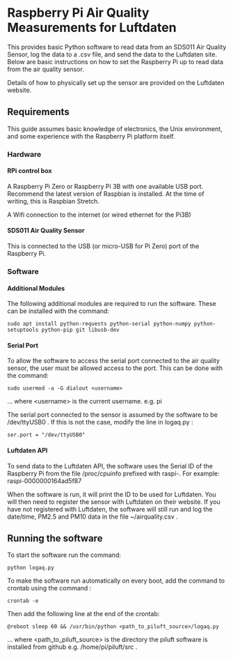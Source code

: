 # Raspberry Pi Air Quality Measurements for Luftdaten

This provides basic Python software to read data from an SDS011 Air Quality Sensor, log the data to a .csv file, and send the data to the Luftdaten site.
Below are basic instructions on how to set the Raspberry Pi up to read data from the air quality sensor.

Details of how to physically set up the sensor are provided on the Luftdaten website.

## Requirements
This guide assumes basic knowledge of electronics, the Unix environment, and some experience with the Raspberry Pi platform itself.

### Hardware

#### RPi control box
A Raspberry Pi Zero or Raspberry Pi 3B with one available USB port. Recommend the latest version of Raspbian is installed.
At the time of writing, this is Raspbian Stretch.

A Wifi connection to the internet (or wired ethernet for the Pi3B)

#### SDS011 Air Quality Sensor
This is connected to the USB (or micro-USB for Pi Zero) port of the Raspberry Pi.


### Software

#### Additional Modules
The following additional modules are required to run the software.
These can be installed with the command:
```
sudo apt install python-requests python-serial python-numpy python-setuptools python-pip git libusb-dev
```

#### Serial Port
To allow the software to access the serial port connected to the air quality sensor, the user must be allowed access to the port.
This can be done with the command:
```
sudo usermod -a -G dialout <username>
```

... where \<username\> is the current username. e.g. pi

The serial port connected to the sensor is assumed by the software to be /dev/ttyUSB0 . If this is not the case, modify the line in logaq.py :
```
ser.port = "/dev/ttyUSB0"
```

#### Luftdaten API
To send data to the Luftdaten API, the software uses the Serial ID of the Raspberry Pi from the file /proc/cpuinfo prefixed with raspi-. For example:
raspi-0000000164ad5f87

When the software is run, it will print the ID to be used for Luftdaten. You will then need to register the sensor with Luftdaten on their website.
If you have not registered with Luftdaten, the software will still run and log the date/time, PM2.5 and PM10 data in the file ~/airquality.csv .

## Running the software

To start the software run the command:
```
python logaq.py
```

To make the software run automatically on every boot, add the command to crontab using the command :
```
crontab -e
```

Then add the following line at the end of the crontab:
```
@reboot sleep 60 && /usr/bin/python <path_to_piluft_source>/logaq.py
```

... where <path_to_piluft_source> is the directory the piluft software is installed from github e.g. /home/pi/piluft/src .

